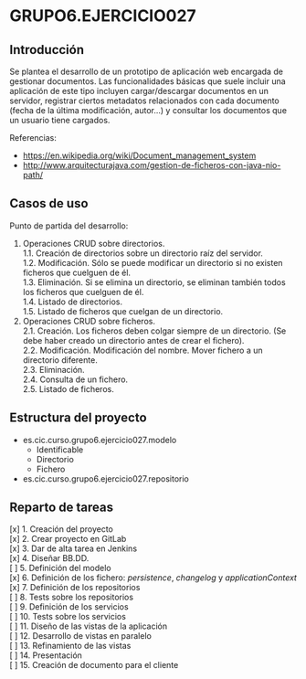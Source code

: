 # GRUPO6.EJERCICIO027


## Introducción

Se plantea el desarrollo de un prototipo de aplicación web encargada de gestionar documentos. Las funcionalidades básicas que suele incluir una aplicación de este tipo incluyen cargar/descargar documentos en un servidor, registrar ciertos metadatos relacionados con cada documento (fecha de la última modificación, autor...) y consultar los documentos que un usuario tiene cargados.

Referencias:

+ <https://en.wikipedia.org/wiki/Document_management_system>
+ <http://www.arquitecturajava.com/gestion-de-ficheros-con-java-nio-path/>


## Casos de uso

Punto de partida del desarrollo:

1. Operaciones CRUD sobre directorios.  
1.1. Creación de directorios sobre un directorio raíz del servidor.  
1.2. Modificación. Sólo se puede modificar un directorio si no existen ficheros que cuelguen de él.  
1.3. Eliminación. Si se elimina un directorio, se eliminan también todos los ficheros que cuelguen de él.  
1.4. Listado de directorios.  
1.5. Listado de ficheros que cuelgan de un directorio.  
2. Operaciones CRUD sobre ficheros.  
2.1. Creación. Los ficheros deben colgar siempre de un directorio. (Se debe haber creado un directorio antes de crear el fichero).  
2.2. Modificación. Modificación del nombre. Mover fichero a un directorio diferente.  
2.3. Eliminación.  
2.4. Consulta de un fichero.  
2.5. Listado de ficheros.


## Estructura del proyecto

+ es.cic.curso.grupo6.ejercicio027.modelo
    - Identificable
    - Directorio
    - Fichero
+ es.cic.curso.grupo6.ejercicio027.repositorio


## Reparto de tareas

[x] 1. Creación del proyecto  
[x] 2. Crear proyecto en GitLab  
[x] 3. Dar de alta tarea en Jenkins  
[x] 4. Diseñar BB.DD.  
[ ] 5. Definición del modelo  
[x] 6. Definición de los fichero: *persistence*, *changelog* y *applicationContext*  
[x] 7. Definición de los repositorios  
[ ] 8. Tests sobre los repositorios  
[ ] 9. Definición de los servicios  
[ ] 10. Tests sobre los servicios  
[ ] 11. Diseño de las vistas de la aplicación  
[ ] 12. Desarrollo de vistas en paralelo  
[ ] 13. Refinamiento de las vistas  
[ ] 14. Presentación  
[ ] 15. Creación de documento para el cliente  
